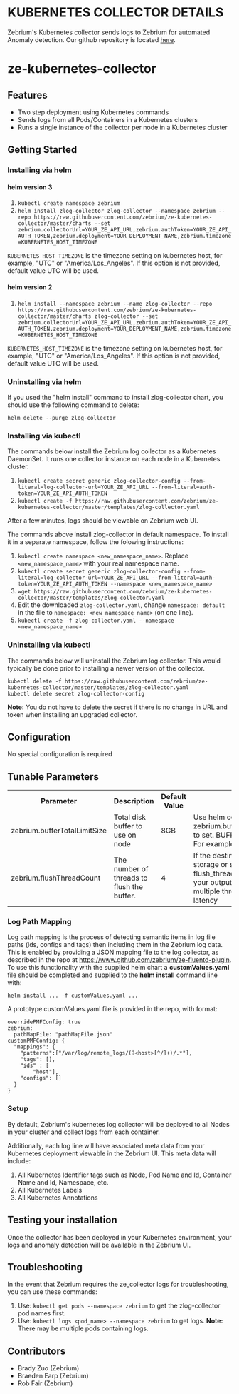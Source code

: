 # KUBERNETES COLLECTOR DETAILS
Zebrium's Kubernetes collector sends logs to Zebrium for automated Anomaly detection.
Our github repository is located [here](https://github.com/zebrium/ze-kubernetes-collector).

# ze-kubernetes-collector
## Features
* Two step deployment using Kubernetes commands
* Sends logs from all Pods/Containers in a Kubernetes clusters
* Runs a single instance of the collector per node in a Kubernetes cluster

## Getting Started

### Installing via helm
#### helm version 3
1. `kubectl create namespace zebrium`
2. `helm install zlog-collector zlog-collector --namespace zebrium --repo https://raw.githubusercontent.com/zebrium/ze-kubernetes-collector/master/charts --set zebrium.collectorUrl=YOUR_ZE_API_URL,zebrium.authToken=YOUR_ZE_API_AUTH_TOKEN,zebrium.deployment=YOUR_DEPLOYMENT_NAME,zebrium.timezone=KUBERNETES_HOST_TIMEZONE`

`KUBERNETES_HOST_TIMEZONE` is the timezone setting on kubernetes host, for example, "UTC" or "America/Los_Angeles". If this option is not provided, default value UTC will be used.

#### helm version 2
1. `helm install --namespace zebrium --name zlog-collector --repo https://raw.githubusercontent.com/zebrium/ze-kubernetes-collector/master/charts zlog-collector --set zebrium.collectorUrl=YOUR_ZE_API_URL,zebrium.authToken=YOUR_ZE_API_AUTH_TOKEN,zebrium.deployment=YOUR_DEPLOYMENT_NAME,zebrium.timezone=KUBERNETES_HOST_TIMEZONE`

`KUBERNETES_HOST_TIMEZONE` is the timezone setting on kubernetes host, for example, "UTC" or "America/Los_Angeles". If this option is not provided, default value UTC will be used.

### Uninstalling via helm

If you used the "helm install" command to install zlog-collector chart, you should use the following command to delete:
```
helm delete --purge zlog-collector
```

### Installing via kubectl
The commands below install the Zebrium log collector as a Kubernetes DaemonSet. It runs one collector instance on each node in a Kubernetes cluster.

1. `kubectl create secret generic zlog-collector-config --from-literal=log-collector-url=YOUR_ZE_API_URL --from-literal=auth-token=YOUR_ZE_API_AUTH_TOKEN`
2. `kubectl create -f https://raw.githubusercontent.com/zebrium/ze-kubernetes-collector/master/templates/zlog-collector.yaml`

After a few minutes, logs should be viewable on Zebrium web UI.

The commands above install zlog-collector in default namespace. To install it in a separate namespace, follow the folowing instructions:

1. `kubectl create namespace <new_namespace_name>`. Replace `<new_namespace_name>` with your real namespace name.
2. `kubectl create secret generic zlog-collector-config --from-literal=log-collector-url=YOUR_ZE_API_URL --from-literal=auth-token=YOUR_ZE_API_AUTH_TOKEN --namespace <new_namespace_name>`
3. `wget https://raw.githubusercontent.com/zebrium/ze-kubernetes-collector/master/templates/zlog-collector.yaml`
4. Edit the downloaded `zlog-collector.yaml`, change `namespace: default` in the file to `namespace: <new_namespace_name>` (on one line).
5. `kubectl create -f zlog-collector.yaml --namespace <new_namespace_name>`

### Uninstalling via kubectl
The commands below will uninstall the Zebrium log collector. This would typically be done prior to installing a newer version of the collector.
```
kubectl delete -f https://raw.githubusercontent.com/zebrium/ze-kubernetes-collector/master/templates/zlog-collector.yaml
kubectl delete secret zlog-collector-config
```
**Note:** You do not have to delete the secret if there is no change in URL and token when installing an upgraded collector.

## Configuration
No special configuration is required

## Tunable Parameters
<table>
  <tr>
    <th>Parameter</th>
    <th>Description</th>
    <th>Default Value</th>
    <th>Note</th>
  </tr>
  <tr>
    <td>zebrium.bufferTotalLimitSize</td>
    <td>Total disk buffer to use on node</td>
    <td>8GB</td>
    <td>Use helm command line option "--set zebrium.bufferTotalLimitSize=BUFFER_SIZE" to set. BUFFER_SIZE is either in MB or GB. For example, "256MB" or "1GB" </td>
  </tr>
  <tr>
    <td>zebrium.flushThreadCount</td>
    <td>The number of threads to flush the buffer.</td>
    <td>4</td>
    <td>If the destination of your logs is remote storage or service, adding a flush_thread_count option will parallelize your outputs (the default is 4). Using multiple threads can hide the IO/network latency </td>
  </tr>
</table>

### Log Path Mapping
Log path mapping is the process of detecting semantic items in log file paths (ids, configs and tags)
then including them in the Zebrium log data. This is enabled by providing a JSON mapping file to
the log collector, as described in the repo at https://www.github.com/zebrium/ze-fluentd-plugin. To use this functionality with the supplied
helm chart a **customValues.yaml** file should be completed and supplied to the **helm install**
command line with:

```
helm install ... -f customValues.yaml ...
``` 

A prototype customValues.yaml file is provided in the repo, with format:

```
overridePMFConfig: true
zebrium:
  pathMapFile: "pathMapFile.json"
customPMFConfig: {
  "mappings": {
    "patterns":["/var/log/remote_logs/(?<host>[^/]+)/.*"],
    "tags": [],
    "ids" : [
        "host"],
    "configs": []
  }
}
```

### Setup
By default, Zebrium's kubernetes log collector will be deployed to all Nodes in your cluster and collect logs from each container.

Additionally, each log line will have associated meta data from your Kubernetes deployment viewable in the Zebrium UI. This meta data will include:
1. All Kubernetes Identifier tags such as Node, Pod Name and Id, Container Name and Id, Namespace, etc.
2. All Kubernetes Labels
3. All Kubernetes Annotations

## Testing your installation
Once the collector has been deployed in your Kubernetes environment, your logs and anomaly detection will be available in the Zebrium UI.

## Troubleshooting
In the event that Zebrium requires the ze_collector logs for troubleshooting, you can use these commands:
1. Use: `kubectl get pods --namespace zebrium` to get the zlog-collector pod names first.
2. Use: `kubectl logs <pod_name> --namespace zebrium` to get logs. **Note:** There may be multiple pods containing logs.

## Contributors
* Brady Zuo (Zebrium)
* Braeden Earp (Zebrium)
* Rob Fair (Zebrium)

